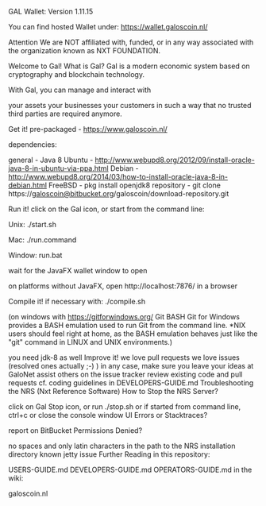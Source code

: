 GAL Wallet: Version 1.11.15


You can find hosted Wallet under: https://wallet.galoscoin.nl/

Attention
We are NOT affiliated with, funded, or in any way associated with the organization known as NXT FOUNDATION.

Welcome to Gal!
What is Gal?
Gal is a modern economic system based on cryptography and blockchain technology.

With Gal, you can manage and interact with

your assets
your businesses
your customers
in such a way that no trusted third parties are required anymore.

Get it!
pre-packaged - https://www.galoscoin.nl/

dependencies:

general - Java 8
Ubuntu - http://www.webupd8.org/2012/09/install-oracle-java-8-in-ubuntu-via-ppa.html
Debian - http://www.webupd8.org/2014/03/how-to-install-oracle-java-8-in-debian.html
FreeBSD - pkg install openjdk8
repository - git clone https://galoscoin@bitbucket.org/galoscoin/download-repository.git

Run it!
click on the Gal icon, or start from the command line:

Unix: ./start.sh

Mac: ./run.command

Window: run.bat

wait for the JavaFX wallet window to open

on platforms without JavaFX, open http://localhost:7876/ in a browser

Compile it!
if necessary with: ./compile.sh  

 (on windows with https://gitforwindows.org/  Git BASH
Git for Windows provides a BASH emulation used to run Git from the command line. *NIX users should feel right at home, as the BASH emulation behaves just like the "git" command in LINUX and UNIX environments.)


you need jdk-8 as well
Improve it!
we love pull requests
we love issues (resolved ones actually ;-) )
in any case, make sure you leave your ideas at GaloNet
assist others on the issue tracker
review existing code and pull requests
cf. coding guidelines in DEVELOPERS-GUIDE.md
Troubleshooting the NRS (Nxt Reference Software)
How to Stop the NRS Server?

click on Gal Stop icon, or run ./stop.sh
or if started from command line, ctrl+c or close the console window
UI Errors or Stacktraces?

report on BitBucket
Permissions Denied?

no spaces and only latin characters in the path to the NRS installation directory
known jetty issue
Further Reading
in this repository:

USERS-GUIDE.md
DEVELOPERS-GUIDE.md
OPERATORS-GUIDE.md
in the wiki:

galoscoin.nl
